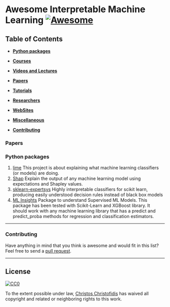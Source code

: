 # Awesome Interpretable Machine Learning [![Awesome](https://cdn.rawgit.com/sindresorhus/awesome/d7305f38d29fed78fa85652e3a63e154dd8e8829/media/badge.svg)](https://github.com/sindresorhus/awesome)

## Table of Contents

* **[Python packages](#Python-packages)**  

* **[Courses](#courses)**  

* **[Videos and Lectures](#videos-and-lectures)**  

* **[Papers](#papers)**  

* **[Tutorials](#tutorials)**  

* **[Researchers](#researchers)**  

* **[WebSites](#websites)**  

* **[Miscellaneous](#miscellaneous)**  

* **[Contributing](#contributing)**  

### Papers


### Python packages

1.  [lime](https://github.com/marcotcr/lime) This project is about explaining what machine learning classifiers (or models) are doing.
2.  [Shap](https://github.com/slundberg/shap) Explain the output of any machine learning model using expectations and Shapley values.
3.  [sklearn-expertsys](https://github.com/tmadl/sklearn-expertsys) Highly interpretable classifiers for scikit learn, producing easily understood decision rules instead of black box models 
4.  [ML Insights](https://githutorial/deeplearning.pdf) Package to understand Supervised ML Models. This package has been tested with Scikit-Learn and XGBoost library. It should work with any machine learning library that has a predict and predict_proba methods for regression and classification estimators.
 
-----
### Contributing
Have anything in mind that you think is awesome and would fit in this list? Feel free to send a [pull request](https://github.com/ashara12/awesome-deeplearning/pulls). 

-----
## License

[![CC0](http://i.creativecommons.org/p/zero/1.0/88x31.png)](http://creativecommons.org/publicdomain/zero/1.0/)

To the extent possible under law, [Christos Christofidis](https://linkedin.com/in/Christofidis) has waived all copyright and related or neighboring rights to this work.
